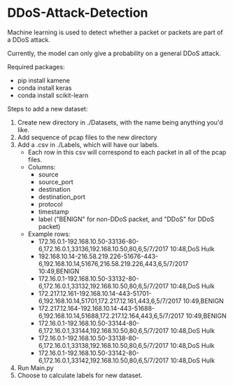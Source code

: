 # DDoS-Attack-Detection

Machine learning is used to detect whether a packet or packets are part of a DDoS attack. 

Currently, the model can only give a probability on a general DDoS attack. 

Required packages: 
* pip install kamene
* conda install keras
* conda install scikit-learn

Steps to add a new dataset: 
1) Create new directory in ./Datasets, with the name being anything you'd like. 
2) Add sequence of pcap files to the new directory
3) Add a .csv in ./Labels, which will have our labels. 
    * Each row in this csv will correspond to each packet in all of the pcap files.
	* Columns: 
	    * source
		* source_port
		* destination
		* destination_port
		* protocol
		* timestamp
		* label ("BENIGN" for non-DDoS packet, and "DDoS" for DDoS packet)
	* Example rows: 
	    * 172.16.0.1-192.168.10.50-33136-80-6,172.16.0.1,33136,192.168.10.50,80,6,5/7/2017 10:48,DoS Hulk
        * 192.168.10.14-216.58.219.226-51676-443-6,192.168.10.14,51676,216.58.219.226,443,6,5/7/2017 10:49,BENIGN
        * 172.16.0.1-192.168.10.50-33132-80-6,172.16.0.1,33132,192.168.10.50,80,6,5/7/2017 10:48,DoS Hulk
        * 172.217.12.161-192.168.10.14-443-51701-6,192.168.10.14,51701,172.217.12.161,443,6,5/7/2017 10:49,BENIGN
        * 172.217.12.164-192.168.10.14-443-51688-6,192.168.10.14,51688,172.217.12.164,443,6,5/7/2017 10:49,BENIGN
        * 172.16.0.1-192.168.10.50-33144-80-6,172.16.0.1,33144,192.168.10.50,80,6,5/7/2017 10:48,DoS Hulk
        * 172.16.0.1-192.168.10.50-33138-80-6,172.16.0.1,33138,192.168.10.50,80,6,5/7/2017 10:48,DoS Hulk
        * 172.16.0.1-192.168.10.50-33142-80-6,172.16.0.1,33142,192.168.10.50,80,6,5/7/2017 10:48,DoS Hulk
4) Run Main.py
5) Choose to calculate labels for new dataset.
